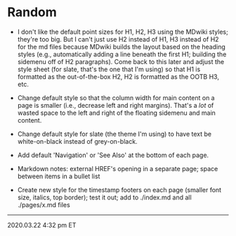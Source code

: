 [//]: # ( This is where you should put your notes about setting up the MDwiki for the first time; and/or maybe create a blog post about it, with a document here or in Google Drive.)

# Random

 * I don't like the default point sizes for H1, H2, H3 using the MDwiki styles; they're too big.  But I can't just use H2 instead of H1, H3 instead of H2 for the md files because MDwiki builds the layout based on the heading styles (e.g., automatically adding a line beneath the first H1; building the sidemenu off of H2 paragraphs).  Come back to this later and adjust the style sheet (for slate, that's the one that I'm using) so that H1 is formatted as the out-of-the-box H2, H2 is formatted as the OOTB H3, etc.
 
 * Change default style so that the column width for main content on a page is smaller (i.e., decrease left and right margins).  That's a *lot* of wasted space to the left and right of the floating sidemenu and main content.
 
 * Change default style for slate (the theme I'm using) to have text be white-on-black instead of grey-on-black.
 
 * Add default 'Navigation' or 'See Also' at the bottom of each page.
 
 * Markdown notes: external HREF's opening in a separate page; space between items in a bullet list
 
  * Create new style for the timestamp footers on each page (smaller font size, italics, top border); test it out; add to ./index.md and all ./pages/x.md files
  
<hr class="tight">
<p class="timestamp">2020.03.22 4:32 pm ET</p>
